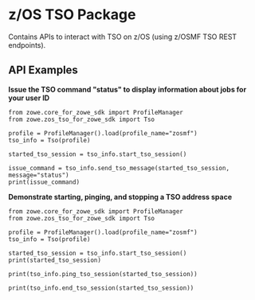 z/OS TSO Package
=================

Contains APIs to interact with TSO on z/OS (using z/OSMF TSO REST endpoints).

API Examples
------------

<strong>Issue the TSO command "status" to display information about jobs for your user ID</strong>  

```
from zowe.core_for_zowe_sdk import ProfileManager
from zowe.zos_tso_for_zowe_sdk import Tso

profile = ProfileManager().load(profile_name="zosmf")
tso_info = Tso(profile)

started_tso_session = tso_info.start_tso_session()

issue_command = tso_info.send_tso_message(started_tso_session, message="status")
print(issue_command)
```

<strong>Demonstrate starting, pinging, and stopping a TSO address space</strong>  

```
from zowe.core_for_zowe_sdk import ProfileManager
from zowe.zos_tso_for_zowe_sdk import Tso

profile = ProfileManager().load(profile_name="zosmf")
tso_info = Tso(profile)

started_tso_session = tso_info.start_tso_session()
print(started_tso_session)

print(tso_info.ping_tso_session(started_tso_session))

print(tso_info.end_tso_session(started_tso_session))
```
